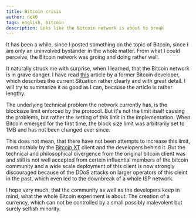 ```yaml
---
title: Bitcoin crisis
author: nek0
tags: english, bitcoin
description: Loks like the Bitcoin network is about to break
---
```


It has been a while, since I posted something on the topic of Bitcoin, since I am only an uninvolved bystander in the whole matter. From what I could perceive, the Bitcoin network was groing and doing rather well.

It naturally struck me with surprise, when I learned, that the Bitcoin network is in grave danger. I have read [this][bt] article by a former Bitcoin developer, which describes the current Situation rather clearly and with great detail. I will try to summarize it as good as I can, because the article is rather lengthy.

The underlying technical problem the network currently has, is the blocksize limit enforced by the protocol. But it's not the limit itself causing the problems, but rather the setting of this limit in the implementation. When Bitcoin emerged for the first time, the block size limit was arbitrarily set to 1MB and has not been changed ever since.

This does not mean, that there have not been attempts to increase this limit, most notably by the [Bitcoin XT][xt] client and the developers behind it. But the technical and philosophical divergence from the original bitcoin client was and still is not well accepted from certein influential members of the bitcoin community and a wide scale deployment of this client is now strongly discouraged because of the DDoS attacks on larger operators of this cleint in the past, which even led to the downbreak of a whole ISP network.

I hope very much, that the community as well as the developers keep in mind, what the whole Bitcoin experiment is about: The creation of a currency, which can not be controlled by a small possibly malevolent but surely selfish minority.

[bt]: https://medium.com/@octskyward/the-resolution-of-the-bitcoin-experiment-dabb30201f7
[xt]: https://en.wikipedia.org/wiki/Bitcoin_XT
